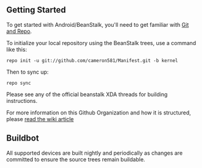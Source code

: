 Getting Started
---------------

To get started with Android/BeanStalk, you'll need to get
familiar with [Git and Repo](http://source.android.com/source/using-repo.html).

To initialize your local repository using the BeanStalk trees, use a command like this:

    repo init -u git://github.com/cameron581/Manifest.git -b kernel

Then to sync up:

    repo sync

Please see any of the official beanstalk XDA threads for building instructions.

For more information on this Github Organization and how it is structured, 
please [read the wiki article](http://wiki.cyanogenmod.org/w/Github_Organization)

Buildbot
--------

All supported devices are built nightly and periodically as changes are committed to ensure the source trees remain buildable.
